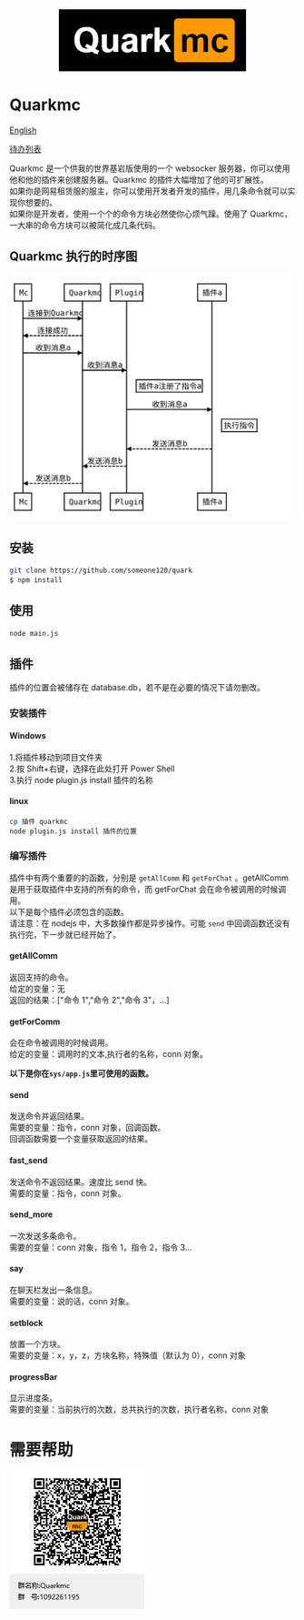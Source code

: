 <div align="center">
  <img src="img/logo.png" style="text-align:center;">
</div>

# Quarkmc

[English](README_en.md)

[待办列表](TODO.md)

Quarkmc 是一个供我的世界基岩版使用的一个 websocker 服务器，你可以使用他和他的插件来创建服务器。Quarkmc 的插件大幅增加了他的可扩展性。  
如果你是网易租赁服的服主，你可以使用开发者开发的插件，用几条命令就可以实现你想要的。  
如果你是开发者，使用一个个的命令方块必然使你心烦气躁。使用了 Quarkmc，一大串的命令方块可以被简化成几条代码。

## Quarkmc 执行的时序图

![时序图](img/sequence_diagram.svg)

## 安装

```bash
git clone https://github.com/someone120/quark
$ npm install
```

## 使用

```bash
node main.js
```

## 插件

插件的位置会被储存在 database.db，若不是在必要的情况下请勿删改。

### 安装插件

#### Windows

1.将插件移动到项目文件夹  
2.按 Shift+右键，选择在此处打开 Power Shell  
3.执行 node plugin.js install 插件的名称

#### linux

```bash
cp 插件 quarkmc
node plugin.js install 插件的位置
```

### 编写插件

插件中有两个重要的的函数，分别是 `getAllComm` 和 `getForChat` 。getAllComm 是用于获取插件中支持的所有的命令，而 getForChat 会在命令被调用的时候调用。  
以下是每个插件必须包含的函数。  
请注意：在 nodejs 中，大多数操作都是异步操作。可能 `send` 中回调函数还没有执行完，下一步就已经开始了。

#### getAllComm

返回支持的命令。  
给定的变量：无  
返回的结果：["命令 1","命令 2","命令 3"，...]

#### getForComm

会在命令被调用的时候调用。  
给定的变量：调用时的文本,执行者的名称，conn 对象。

**以下是你在`sys/app.js`里可使用的函数。**

#### send

发送命令并返回结果。  
需要的变量：指令，conn 对象，回调函数。  
回调函数需要一个变量获取返回的结果。

#### fast_send

发送命令不返回结果。速度比 send 快。  
需要的变量：指令，conn 对象。

#### send_more

一次发送多条命令。  
需要的变量：conn 对象，指令 1，指令 2，指令 3...

#### say

在聊天栏发出一条信息。  
需要的变量：说的话，conn 对象。

#### setblock

放置一个方块。  
需要的变量：x，y，z，方块名称，特殊值（默认为 0），conn 对象

#### progressBar

显示进度条。  
需要的变量：当前执行的次数，总共执行的次数，执行者名称，conn 对象

# 需要帮助

![qq群：1092261195](img/groupQRcode.png)
